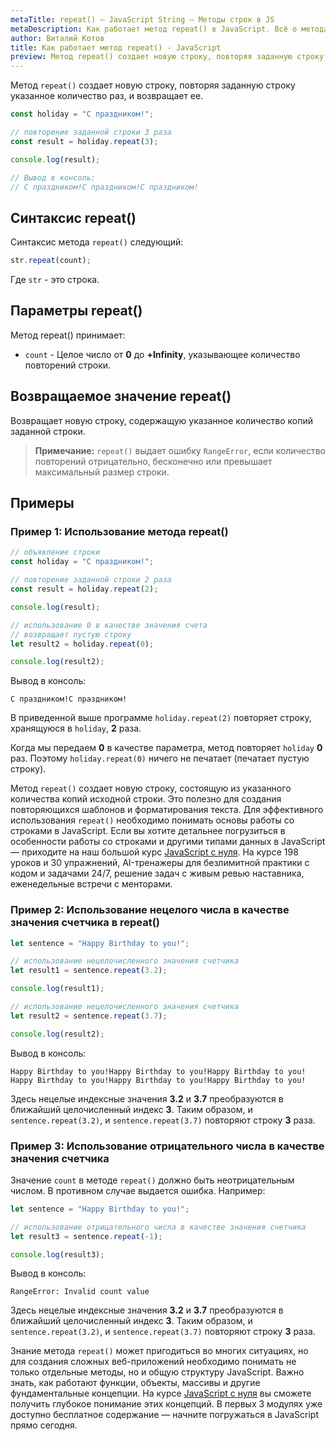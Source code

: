 ```yaml
---
metaTitle: repeat() – JavaScript String – Методы строк в JS
metaDescription: Как работает метод repeat() в JavaScript. Всё о методах работы со строками в JavaScript | База знаний PurpleSchool
author: Виталий Котов
title: Как работает метод repeat() - JavaScript
preview: Метод repeat() создает новую строку, повторяя заданную строку указанное количество раз, и возвращает ее...
---
```


Метод `repeat()` создает новую строку, повторяя заданную строку указанное количество раз, и возвращает ее.

```javascript
const holiday = "С праздником!";

// повторение заданной строки 3 раза
const result = holiday.repeat(3);

console.log(result);

// Вывод в консоль:
// С праздником!С праздником!С праздником!
```

## Синтаксис repeat()

Синтаксис метода `repeat()` следующий:

```javascript
str.repeat(count);
```

Где `str` - это строка.

## Параметры repeat()

Метод repeat() принимает:

- `count` - Целое число от **0** до **+Infinity**, указывающее количество повторений строки.

## Возвращаемое значение repeat()

Возвращает новую строку, содержащую указанное количество копий заданной строки.

> **Примечание:** `repeat()` выдает ошибку `RangeError`, если количество повторений отрицательно, бесконечно или превышает максимальный размер строки.

## Примеры

### Пример 1: Использование метода repeat()

```javascript
// объявление строки
const holiday = "С праздником!";

// повторение заданной строки 2 раза
const result = holiday.repeat(2);

console.log(result);

// использование 0 в качестве значения счета
// возвращает пустую строку
let result2 = holiday.repeat(0);

console.log(result2);
```

Вывод в консоль:

```
С праздником!С праздником!
```

В приведенной выше программе `holiday.repeat(2)` повторяет строку, хранящуюся в `holiday`, **2** раза.

Когда мы передаем **0** в качестве параметра, метод повторяет `holiday` **0** раз. Поэтому `holiday.repeat(0)` ничего не печатает (печатает пустую строку).

Метод `repeat()` создает новую строку, состоящую из указанного количества копий исходной строки. Это полезно для создания повторяющихся шаблонов и форматирования текста. Для эффективного использования `repeat()` необходимо понимать основы работы со строками в JavaScript. Если вы хотите детальнее погрузиться в особенности работы со строками и другими типами данных в JavaScript — приходите на наш большой курс [JavaScript с нуля](https://purpleschool.ru/course/javascript-basics?utm_source=knowledgebase&utm_medium=text&utm_campaign=kak-rabotaet-metod-repeat-v-javascript). На курсе 198 уроков и 30 упражнений, AI-тренажеры для безлимитной практики с кодом и задачами 24/7, решение задач с живым ревью наставника, еженедельные встречи с менторами.

### Пример 2: Использование нецелого числа в качестве значения счетчика в repeat()

```javascript
let sentence = "Happy Birthday to you!";

// использование нецелочисленного значения счетчика
let result1 = sentence.repeat(3.2);

console.log(result1);

// использование нецелочисленного значения счетчика
let result2 = sentence.repeat(3.7);

console.log(result2);
```

Вывод в консоль:

```
Happy Birthday to you!Happy Birthday to you!Happy Birthday to you!
Happy Birthday to you!Happy Birthday to you!Happy Birthday to you!
```

Здесь нецелые индексные значения **3.2** и **3.7** преобразуются в ближайший целочисленный индекс **3**. Таким образом, и `sentence.repeat(3.2)`, и `sentence.repeat(3.7)` повторяют строку **3** раза.

### Пример 3: Использование отрицательного числа в качестве значения счетчика

Значение `count` в методе `repeat()` должно быть неотрицательным числом. В противном случае выдается ошибка. Например:

```javascript
let sentence = "Happy Birthday to you!";

// использование отрицательного числа в качестве значения счетчика
let result3 = sentence.repeat(-1);

console.log(result3);
```

Вывод в консоль:

```
RangeError: Invalid count value
```

Здесь нецелые индексные значения **3.2** и **3.7** преобразуются в ближайший целочисленный индекс **3**. Таким образом, и `sentence.repeat(3.2)`, и `sentence.repeat(3.7)` повторяют строку **3** раза.

Знание метода `repeat()` может пригодиться во многих ситуациях, но для создания сложных веб-приложений необходимо понимать не только отдельные методы, но и общую структуру JavaScript. Важно знать, как работают функции, объекты, массивы и другие фундаментальные концепции. На курсе [JavaScript с нуля](https://purpleschool.ru/course/javascript-basics?utm_source=knowledgebase&utm_medium=text&utm_campaign=kak-rabotaet-metod-repeat-v-javascript) вы сможете получить глубокое понимание этих концепций. В первых 3 модулях уже доступно бесплатное содержание — начните погружаться в JavaScript прямо сегодня.
